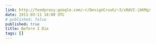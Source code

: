 ```yaml
---
link: http://feedproxy.google.com/~r/DesignCrush/~3/xMdVI-jbKMg/
date: 2011-03-11 18:00 UTC
# published: false
published: true
title: Before I Die
tags: []
---
```



